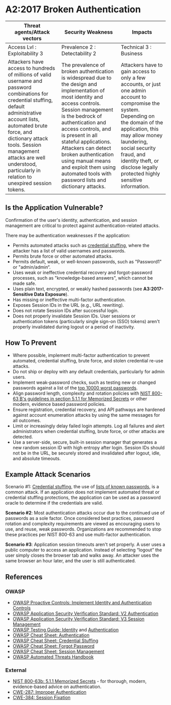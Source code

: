 # A2:2017 Broken Authentication

| Threat agents/Attack vectors | Security Weakness           | Impacts               |
| -- | -- | -- |
| Access Lvl : Exploitability 3 | Prevalence 2 : Detectability 2 | Technical 3 : Business |
| Attackers have access to hundreds of millions of valid username and password combinations for credential stuffing, default administrative account lists, automated brute force, and dictionary attack tools. Session management attacks are well understood, particularly in relation to unexpired session tokens. | The prevalence of broken authentication is widespread due to the design and implementation of most identity and access controls. Session management is the bedrock of authentication and access controls, and is present in all stateful applications. Attackers can detect broken authentication using manual means and exploit them using automated tools with password lists and dictionary attacks. | Attackers have to gain access to only a few accounts, or just one admin account to compromise the system. Depending on the domain of the application, this may allow money laundering, social security fraud, and identity theft, or disclose legally protected highly sensitive information. |

## Is the Application Vulnerable?

Confirmation of the user's identity, authentication, and session management are critical to protect against authentication-related attacks.

There may be authentication weaknesses if the application:

* Permits automated attacks such as [credential stuffing](https://wiki.owasp.org/index.php/Credential_stuffing), where the attacker has a list of valid usernames and passwords.
* Permits brute force or other automated attacks.
* Permits default, weak, or well-known passwords, such as "Password1" or "admin/admin“.
* Uses weak or ineffective credential recovery and forgot-password processes, such as "knowledge-based answers", which cannot be made safe.
* Uses plain text, encrypted, or weakly hashed passwords (see **A3:2017-Sensitive Data Exposure**).
* Has missing or ineffective multi-factor authentication.
* Exposes Session IDs in the URL (e.g., URL rewriting).
* Does not rotate Session IDs after successful login.
* Does not properly invalidate Session IDs. User sessions or authentication tokens (particularly single sign-on (SSO) tokens) aren't properly invalidated during logout or a period of inactivity.

## How To Prevent

* Where possible, implement multi-factor authentication to prevent automated, credential stuffing, brute force, and stolen credential re-use attacks. 
* Do not ship or deploy with any default credentials, particularly for admin users.
* Implement weak-password checks, such as testing new or changed passwords against a list of the [top 10000 worst passwords](https://github.com/danielmiessler/SecLists/tree/master/Passwords).
* Align password length, complexity and rotation policies with [NIST 800-63 B's guidelines in section 5.1.1 for Memorized Secrets](https://pages.nist.gov/800-63-3/sp800-63b.html#memsecret) or other modern, evidence based password policies.
* Ensure registration, credential recovery, and API pathways are hardened against account enumeration attacks by using the same messages for all outcomes.
* Limit or increasingly delay failed login attempts. Log all failures and alert administrators when credential stuffing, brute force, or other attacks are detected.
* Use a server-side, secure, built-in session manager that generates a new random session ID with high entropy after login. Session IDs should not be in the URL, be securely stored and invalidated after logout, idle, and absolute timeouts.

## Example Attack Scenarios

Scenario #1: [Credential stuffing](https://wiki.owasp.org/index.php/Credential_stuffing), the use of [lists of known passwords](https://github.com/danielmiessler/SecLists), is a common attack. If an application does not implement automated threat or credential stuffing protections, the application can be used as a password oracle to determine if the credentials are valid.

**Scenario #2**: Most authentication attacks occur due to the continued use of passwords as a sole factor. Once considered best practices, password rotation and complexity requirements are viewed as encouraging users to use, and reuse, weak passwords. Organizations are recommended to stop these practices per NIST 800-63 and use multi-factor authentication.

**Scenario #3**: Application session timeouts aren't set properly. A user uses a public computer to access an application. Instead of selecting “logout” the user simply closes the browser tab and walks away. An attacker uses the same browser an hour later, and the user is still authenticated.

## References

### OWASP

* [OWASP Proactive Controls: Implement Identity and Authentication Controls](https://wiki.owasp.org/index.php/OWASP_Proactive_Controls#5:_Implement_Identity_and_Authentication_Controls)
* [OWASP Application Security Verification Standard: V2 Authentication](https://wiki.owasp.org/index.php/Category:OWASP_Application_Security_Verification_Standard_Project#tab=Home)
* [OWASP Application Security Verification Standard: V3 Session Management](https://wiki.owasp.org/index.php/Category:OWASP_Application_Security_Verification_Standard_Project#tab=Home)
* [OWASP Testing Guide: Identity](https://wiki.owasp.org/index.php/Testing_Identity_Management)
 and [Authentication](https://wiki.owasp.org/index.php/Testing_for_authentication)
* [OWASP Cheat Sheet: Authentication](https://wiki.owasp.org/index.php/Authentication_Cheat_Sheet)
* [OWASP Cheat Sheet: Credential Stuffing](https://wiki.owasp.org/index.php/Credential_Stuffing_Prevention_Cheat_Sheet)
* [OWASP Cheat Sheet: Forgot Password](https://wiki.owasp.org/index.php/Forgot_Password_Cheat_Sheet)
* [OWASP Cheat Sheet: Session Management](https://wiki.owasp.org/index.php/Session_Management_Cheat_Sheet)
* [OWASP Automated Threats Handbook](https://wiki.owasp.org/index.php/OWASP_Automated_Threats_to_Web_Applications)

### External

* [NIST 800-63b: 5.1.1 Memorized Secrets](https://pages.nist.gov/800-63-3/sp800-63b.html#memsecret) - for thorough, modern, evidence-based advice on authentication. 
* [CWE-287: Improper Authentication](https://cwe.mitre.org/data/definitions/287.html)
* [CWE-384: Session Fixation](https://cwe.mitre.org/data/definitions/384.html)
